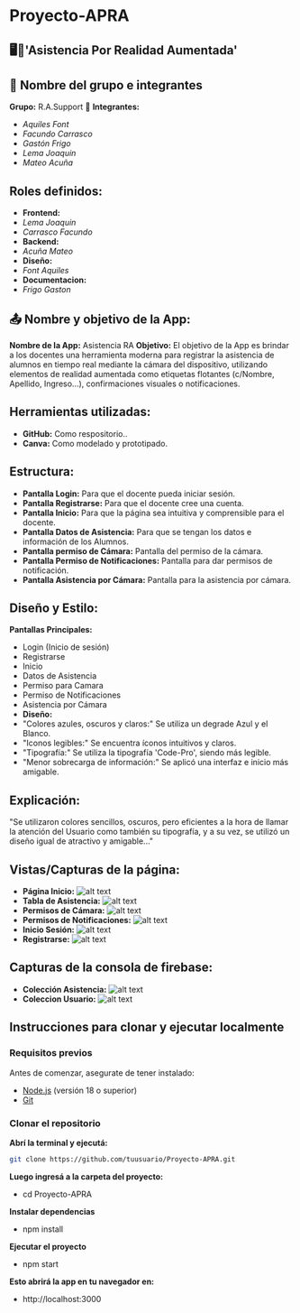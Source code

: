 # Proyecto-APRA 

## 🖥️🔧'Asistencia Por Realidad Aumentada'
## 👥 Nombre del grupo e integrantes
**Grupo:** R.A.Support 📖 
**Integrantes:**
- *Aquiles Font*
- *Facundo Carrasco*
- *Gastón Frigo*
- *Lema Joaquin*
- *Mateo Acuña*

## Roles definidos:
- **Frontend:**
- *Lema Joaquin*
- *Carrasco Facundo*
- **Backend:**
- *Acuña Mateo*
- **Diseño:**
- *Font Aquiles*
- **Documentacion:**
- *Frigo Gaston*

## 📤 Nombre y objetivo de la App:
**Nombre de la App:** Asistencia RA
**Objetivo:**
El objetivo de la App es brindar a los docentes una herramienta moderna para registrar la asistencia de alumnos en tiempo real mediante la cámara del dispositivo, utilizando elementos de realidad aumentada como etiquetas flotantes (c/Nombre, Apellido, Ingreso...), confirmaciones visuales o notificaciones.

## Herramientas utilizadas:
- **GitHub:** Como respositorio..
- **Canva:** Como modelado y prototipado.

## Estructura:
- **Pantalla Login:** Para que el docente pueda iniciar sesión.
- **Pantalla Registrarse:** Para que el docente cree una cuenta.
- **Pantalla Inicio:** Para que la página sea intuitiva y comprensible para el docente.
- **Pantalla Datos de Asistencia:** Para que se tengan los datos e información de los Alumnos.
- **Pantalla permiso de Cámara:** Pantalla del permiso de la cámara.
- **Pantalla Permiso de Notificaciones:** Pantalla para dar permisos de notificación.
- **Pantalla Asistencia por Cámara:** Pantalla para la asistencia por cámara.

## Diseño y Estilo:
**Pantallas Principales:**
- Login (Inicio de sesión)
- Registrarse
- Inicio
- Datos de Asistencia
- Permiso para Camara
- Permiso de Notificaciones
- Asistencia por Cámara
- **Diseño:** 
- "Colores azules, oscuros y claros:" Se utiliza un degrade Azul y el Blanco. 
- "Iconos legibles:" Se encuentra íconos intuitivos y claros.
- "Tipografía:" Se utiliza la tipografía 'Code-Pro', siendo más legible.
- "Menor sobrecarga de información:" Se aplicó una interfaz e inicio más amigable.
## Explicación:
"Se utilizaron colores sencillos, oscuros, pero eficientes a la hora de llamar la atención del Usuario como también su tipografía, y a su vez, se utilizó un diseño igual de atractivo y amigable..."

## Vistas/Capturas de la página:
- **Página Inicio:**
![alt text]({28F844D9-A994-41FE-A608-641BCAE4B786}.png)
- **Tabla de Asistencia:**
![alt text]({1DCF9CDC-3BCA-47B4-ADFE-3308ACE39E92}.png)
- **Permisos de Cámara:**
![alt text]({0DCD1C71-8C01-455A-95C3-47CEBC5ADEED}.png)
- **Permisos de Notificaciones:**
![alt text]({50469F58-E314-4D98-AD5D-687DA9B89A8C}.png)
- **Inicio Sesión:**
![alt text]({055A23C3-7073-454A-BBA5-EE543529442F}.png)
- **Registrarse:**
![alt text](image.png)
## Capturas de la consola de firebase:
- **Colección Asistencia:**
![alt text](image-1.png)
- **Coleccion Usuario:**
![alt text](image-2.png)

## Instrucciones para clonar y ejecutar localmente

### Requisitos previos

Antes de comenzar, asegurate de tener instalado:
- [Node.js](https://nodejs.org/) (versión 18 o superior)
- [Git](https://git-scm.com/)

### Clonar el repositorio

**Abrí la terminal y ejecutá:**

```bash
git clone https://github.com/tuusuario/Proyecto-APRA.git
```

**Luego ingresá a la carpeta del proyecto:**
- cd Proyecto-APRA

**Instalar dependencias**
- npm install

**Ejecutar el proyecto**
- npm start

**Esto abrirá la app en tu navegador en:**
- http://localhost:3000